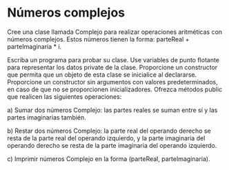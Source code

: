 <h1>Números complejos</h1>

Cree una clase llamada Complejo para realizar operaciones aritméticas con números complejos. 
Estos números tienen la forma: parteReal + parteImaginaria * i.

Escriba un programa para probar su clase. Use variables de punto flotante para representar los datos
private de la clase. Proporcione un constructor que permita que un objeto de esta clase se inicialice al
declararse. Proporcione un constructor sin argumentos con valores predeterminados, en caso de que no
se proporcionen inicializadores. Ofrezca métodos public que realicen las siguientes operaciones:

a) Sumar dos números Complejo: las partes reales se suman entre sí y las partes imaginarias también.

b) Restar dos números Complejo: la parte real del operando derecho se resta de la parte real del
operando izquierdo, y la parte imaginaria del operando derecho se resta de la parte imaginaria del
operando izquierdo.

c) Imprimir números Complejo en la forma (parteReal, parteImaginaria).
